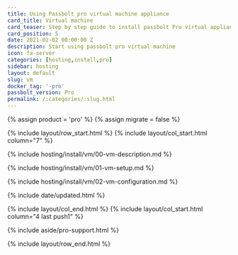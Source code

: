 ```yaml
---
title: Using Passbolt pro virtual machine appliance
card_title: Virtual machine
card_teaser: Step by step guide to install passbolt Pro virtual appliance.
card_position: 5
date: 2021-02-02 00:00:00 Z
description: Start using passbolt pro virtual machine
icon: fa-server
categories: [hosting,install,pro]
sidebar: hosting
layout: default
slug: vm
docker_tag: '-pro'
passbolt_version: Pro
permalink: /:categories/:slug.html
---
```


{% assign product = 'pro' %}
{% assign migrate = false %}

{% include layout/row_start.html %}
{% include layout/col_start.html column="7" %}

{% include hosting/install/vm/00-vm-description.md %}

{% include hosting/install/vm/01-vm-setup.md %}

{% include hosting/install/vm/02-vm-configuration.md %}

{% include date/updated.html %}

{% include layout/col_end.html %}
{% include layout/col_start.html column="4 last push1" %}

{% include aside/pro-support.html %}

{% include layout/row_end.html %}
